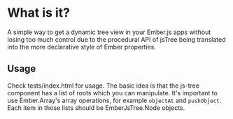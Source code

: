 What is it?
===========

A simple way to get a dynamic tree view in your Ember.js apps without losing too much control
due to the procedural API of jsTree being translated into the more declarative style of Ember
properties.

Usage
-----

Check tests/index.html for usage. The basic idea is that the js-tree component has a list
of roots which you can manipulate. It's important to use Ember.Array's array operations,
for example ```objectAt``` and ```pushObject```. Each item in those lists should be
EmberJsTree.Node objects.